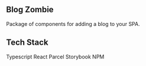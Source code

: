 ## Blog Zombie

Package of components for adding a blog to your SPA.

## Tech Stack

Typescript
React
Parcel
Storybook
NPM
